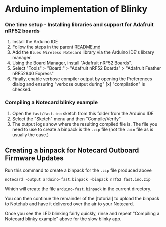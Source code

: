 # Arduino implementation of Blinky

### One time setup - Installing libraries and support for Adafruit nRF52 boards

1. Install the Arduino IDE
2. Follow the steps in the parent [README.md](./README.md)
3. Add the `Blues Wireless Notecard` library via the Arduino IDE's library manager.
4. Using the Board Manager, install "Adafruit nRF52 Boards".
5. Select "Tools" > "Board:" > "Adafruit nRF52 Boards" > "Adafruit Feather nRF52840 Express"
6. Finally, enable verbose compiler output by opening the Preferences dialog and ensuring "verbose output during" [x] "compilation" is checked.

### Compiling a Notecard blinky example

1. Open the `fast/fast.ino` sketch from this folder from the Arduino IDE
2. Select the "Sketch" menu and then "Compile/Verify"
3. The output logs show where the resulting compiled file is. The file you need to use to create a binpack is the `.zip` file (not the `.bin` file as is usually the case.)

## Creating a binpack for Notecard Outboard Firmware Updates

Run this command to create a binpack for the `.zip` file produced above

```
notecard -output arduino-fast.binpack -binpack nrf52 fast.ino.zip
```

Which will create the file `arduino-fast.binpack` in the current directory.

You can then continue the remainder of the [tutorial] to upload the binpack to Notehub and have it delivered over the air to your Notecard.

Once you see the LED blinking fairly quickly, rinse and repeat "Compiling a Notecard blinky example" above for the slow blinky app.

